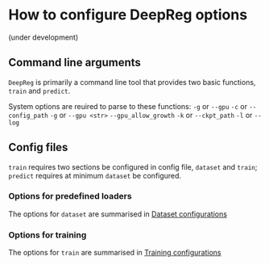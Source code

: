 # How to configure DeepReg options

(under development)

## Command line arguments

`DeepReg` is primarily a command line tool that provides two basic functions, `train` and `predict`.

System options are reuired to parse to these functions:
`-g` or `--gpu`
`-c` or `--config_path`
`-g` or `--gpu <str>`
`--gpu_allow_growth`
`-k` or `--ckpt_path`
`-l` or `--log`

## Config files

`train` requires two sections be configured in config file, `dataset` and `train`;
`predict` requires at minimum `dataset` be configured.

### Options for predefined loaders

The options for `dataset` are summarised in [Dataset configurations](configurations_dataset.md)

### Options for training

The options for `train` are summarised in [Training configurations](configurations_train.md)
